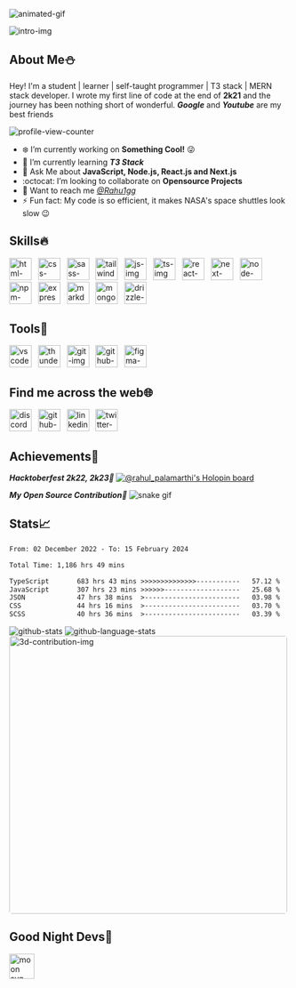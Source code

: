 <!-- Intro section -->

![animated-gif](https://github.com/rahu1gg/rahu1gg/blob/main/assets/coding-animation.gif)

![intro-img](https://github.com/rahu1gg/rahu1gg/blob/main/assets/header.png)


## About Me⛄
Hey! I'm a student | learner | self-taught programmer | T3 stack | MERN stack developer. I wrote my first line of code at the end of **2k21** and the journey has been nothing short of wonderful. _**Google**_ and _**Youtube**_ are my best friends <br>

<!-- <span>![discord-active-status](https://dcbadge.vercel.app/api/shield/733645557989376011)</span>&nbsp;&nbsp; -->
<span>![profile-view-counter](https://komarev.com/ghpvc/?username=rahu1gg&style=for-the-badge&color=blueviolet)</span>

-   ❄️ I’m currently working on **Something Cool!** 😜
-   🌱 I’m currently learning _**T3 Stack**_
-   👻 Ask Me about **JavaScript, Node.js, React.js and Next.js**
-   :octocat: I’m looking to collaborate on **Opensource Projects**
-   📮 Want to reach me _[@Rahu1gg](#find-me-across-the-web)_
-   ⚡ Fun fact: My code is so efficient, it makes NASA's space shuttles look slow 😉


<!-- language section -->
## Skills🔥
<span><img height="40" src="https://github.com/rahu1gg/rahu1gg/blob/main/assets/languages/html.svg" alt="html-img"/></span>&nbsp;&nbsp;
<span><img height="40" src="https://github.com/rahu1gg/rahu1gg/blob/main/assets/languages/css.svg" alt="css-img"/></span>&nbsp;&nbsp;
<span><img height="40" src="https://github.com/rahu1gg/rahu1gg/blob/main/assets/languages/sass.svg" alt="sass-img"/></span>&nbsp;&nbsp;
<span><img height="40" src="https://github.com/rahu1gg/rahu1gg/blob/main/assets/languages/tailwind.svg" alt="tailwind-img"/></span>&nbsp;&nbsp;
<span><img height="40" src="https://github.com/rahu1gg/rahu1gg/blob/main/assets/languages/js.svg" alt="js-img"/></span>&nbsp;&nbsp;
<span><img height="40" src="https://github.com/rahu1gg/rahu1gg/blob/main/assets/languages/ts.svg" alt="ts-img"/></span>&nbsp;&nbsp;
<span><img height="40" src="https://github.com/rahu1gg/rahu1gg/blob/main/assets/languages/react.svg" alt="react-img"/></span>&nbsp;&nbsp;
<span><img height="40" src="https://github.com/rahu1gg/rahu1gg/blob/main/assets/languages/next.svg" alt="next-img"/></span>&nbsp;&nbsp;
<span><img height="40" src="https://github.com/rahu1gg/rahu1gg/blob/main/assets/languages/node.svg" alt="node-img"/></span>&nbsp;&nbsp;
<span><img height="40" src="https://github.com/rahu1gg/rahu1gg/blob/main/assets/languages/npm.svg" alt="npm-img"/></span>&nbsp;&nbsp;
<span><img height="40" src="https://github.com/rahu1gg/rahu1gg/blob/main/assets/languages/express.svg" alt="express-img"/></span>&nbsp;&nbsp;
<span><img height="40" src="https://github.com/rahu1gg/rahu1gg/blob/main/assets/languages/markdown.svg" alt="markdown-img"/></span>&nbsp;&nbsp;
<span><img height="40" src="https://github.com/rahu1gg/rahu1gg/blob/main/assets/languages/mongodb.svg" alt="mongodb-img"/></span>&nbsp;&nbsp;
<span><img height="40" src="https://github.com/rahu1gg/rahu1gg/blob/main/assets/languages/drizzle.svg" alt="drizzle-img"/></span>&nbsp;&nbsp;

<!-- <span><img src="https://img.shields.io/badge/HTML5-ff5722.svg?style=for-the-badge&logo=HTML5&logoColor=white" alt="html-badge"/></span>&nbsp;&nbsp;
<span><img src="https://img.shields.io/badge/CSS3-004ce8.svg?style=for-the-badge&logo=CSS3&logoColor=white" alt="css-badge"/></span>&nbsp;&nbsp;
<span><img src="https://img.shields.io/badge/Sass-CC6799.svg?style=for-the-badge&logo=Sass&logoColor=white" alt="sass-badge"/></span>&nbsp;&nbsp;
<span><img src="https://img.shields.io/badge/JavaScript-ffdf00.svg?style=for-the-badge&logo=JavaScript&logoColor=black" alt="js-badge"/></span>&nbsp;&nbsp;
<span><img src="https://img.shields.io/badge/React-61DAFB.svg?style=for-the-badge&logo=React&logoColor=black" alt="react-badge"/></span>&nbsp;&nbsp;
<span><img src="https://img.shields.io/badge/React%20Router-ec4545.svg?style=for-the-badge&logo=React-Router&logoColor=white" alt="react-router-badge"/></span>&nbsp;&nbsp;
<span><img src="https://img.shields.io/badge/Node.js-339933.svg?style=for-the-badge&logo=nodedotjs&logoColor=white" alt="node-badge"/></span>&nbsp;&nbsp;
<span><img src="https://img.shields.io/badge/Nodemon-76D04B.svg?style=for-the-badge&logo=Nodemon&logoColor=white" alt="nodemon-badge"/></span>&nbsp;&nbsp;
<span><img src="https://img.shields.io/badge/Express-000000.svg?style=for-the-badge&logo=Express&logoColor=white" alt="express-badge"/></span>&nbsp;&nbsp;
<span><img src="https://img.shields.io/badge/MongoDB-10aa50.svg?style=for-the-badge&logo=MongoDB&logoColor=white" alt="mongodb-badge"/></span>&nbsp;&nbsp;
<span><img src="https://img.shields.io/badge/npm-c33435.svg?style=for-the-badge&logo=npm&logoColor=white" alt="npm-badge"/></span>&nbsp;&nbsp;
<span><img src="https://img.shields.io/badge/Markdown-000000.svg?style=for-the-badge&logo=Markdown&logoColor=white" alt="markdown-badge"/></span>&nbsp;&nbsp;
<span><img src="https://img.shields.io/badge/JSON-000000.svg?style=for-the-badge&logo=JSON&logoColor=white" alt="json-badge"/></span>&nbsp;&nbsp;
<span><img src="https://img.shields.io/badge/JSON%20Web%20Tokens-000000.svg?style=for-the-badge&logo=JSON-Web-Tokens&logoColor=white" alt="jsonwebtoken-badge"/></span>&nbsp;&nbsp;
<span><img src="https://img.shields.io/badge/Axios-5A29E4.svg?style=for-the-badge&logo=Axios&logoColor=white" alt="axios-badge" /></span>&nbsp;&nbsp;
<span><img src="https://img.shields.io/badge/.ENV-ECD53F.svg?style=for-the-badge&logo=dotenv&logoColor=black" alt="dotenv-badge"/></span>&nbsp;&nbsp; -->

<!-- tools section -->
## Tools🧰
<span><img height="40" src="https://github.com/rahu1gg/rahu1gg/blob/main/assets/tools/vscode.svg" alt="vscode-img"/></span>&nbsp;&nbsp;
<span><img height="40" src="https://github.com/rahu1gg/rahu1gg/blob/main/assets/tools/thunderclient.svg" alt="thunderclient-img"/></span>&nbsp;&nbsp;
<span><img height="40" src="https://github.com/rahu1gg/rahu1gg/blob/main/assets/tools/git.svg" alt="git-img"/></span>&nbsp;&nbsp;
<span><img height="40" src="https://github.com/rahu1gg/rahu1gg/blob/main/assets/tools/github.svg" alt="github-img"/></span>&nbsp;&nbsp;
<span><img height="40" src="https://github.com/rahu1gg/rahu1gg/blob/main/assets/tools/figma.svg" alt="figma-img"/></span>&nbsp;&nbsp;

<!-- social section -->
## Find me across the web🌐
[<img height="40" src="https://github.com/rahu1gg/rahu1gg/blob/main/assets/social/discord.svg" alt="discord-img"/>](https://discord.com/users/733645557989376011 "discord")&nbsp;&nbsp;
[<img height="40" src="https://github.com/rahu1gg/rahu1gg/blob/main/assets/social/github.svg" alt="github-img"/>](https://github.com/rahu1gg "github")&nbsp;&nbsp;
[<img height="40" src="https://github.com/rahu1gg/rahu1gg/blob/main/assets/social/linkedin.svg" alt="linkedin-img"/>](https://www.linkedin.com/in/rahul-palamarthi/ "linkedin")&nbsp;&nbsp;
[<img height="40" src="https://github.com/rahu1gg/rahu1gg/blob/main/assets/social/twitter.svg" alt="twitter-img"/>](https://twitter.com/rahul__48 "twitter")&nbsp;&nbsp;

<!-- achievements section -->
## Achievements📍

_**Hacktoberfest 2k22, 2k23🎉**_
[![@rahul_palamarthi's Holopin board](https://holopin.me/rahul_palamarthi)](https://holopin.io/@rahul_palamarthi)

_**My Open Source Contribution**🐍_
![snake gif](https://github.com/rahu1gg/rahu1gg/blob/output/github-snake-dark.svg)

<!-- stats section-->
## Stats📈

<!--START_SECTION:waka-->

```txt
From: 02 December 2022 - To: 15 February 2024

Total Time: 1,186 hrs 49 mins

TypeScript       683 hrs 43 mins >>>>>>>>>>>>>>-----------   57.12 %
JavaScript       307 hrs 23 mins >>>>>>-------------------   25.68 %
JSON             47 hrs 38 mins  >------------------------   03.98 %
CSS              44 hrs 16 mins  >------------------------   03.70 %
SCSS             40 hrs 36 mins  >------------------------   03.39 %
```

<!--END_SECTION:waka-->

<img src="https://github-readme-stats.vercel.app/api?username=rahu1gg&show_icons=true&theme=transparent&border_color=161b22&bg_color=161b22&title_color=5555ff&icon_color=be90f2&text_color=aaffff&card_width=500" alt="github-stats"/>

<img src="https://github-readme-stats.vercel.app/api/top-langs/?username=rahu1gg&layout=compact&theme=transparent&border_color=161b22&bg_color=161b22&title_color=5555ff&text_color=aaffff&card_width=450" alt="github-language-stats" />

<img width="500" style="border-radius: 5px;" src="https://github.com/rahu1gg/rahu1gg/blob/main/profile-3d-contrib/profile-night-rainbow.svg" alt="3d-contribution-img" />

<!-- bottom section -->
<!-- ## Stop digging, you've hit the bottom⛏ -->
<!-- <img src="https://github.com/rahu1gg/rahu1gg/blob/main/assets/dino.gif" alt="dino-gif" /> -->


<!-- Moon section -->
## Good Night Devs🥱
<img height="45" src="https://moon-svg.minung.dev/moon.svg?theme=ray&rotate=340" alt="moon svg logo"/>
